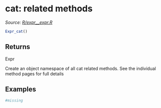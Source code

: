 # cat: related methods

*Source: [R/expr__expr.R](https://github.com/pola-rs/r-polars/tree/main/R/expr__expr.R)*

```r
Expr_cat()
```

## Returns

Expr

Create an object namespace of all cat related methods. See the individual method pages for full details

## Examples

<pre class='r-example'><code><span class='r-in'><span><span class='co'>#missing</span></span></span>
<span class='r-in'></span>
 </code></pre>